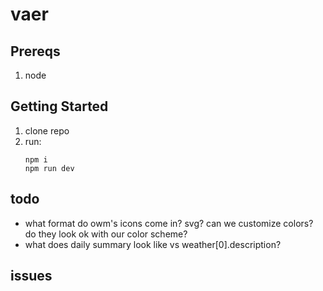 # vaer

## Prereqs

1. node

## Getting Started

1. clone repo
2. run:
   ```
   npm i
   npm run dev
   ```

## todo

* what format do owm's icons come in? svg? can we customize colors? do they look ok with our color scheme?
* what does daily summary look like vs weather[0].description?

## issues
